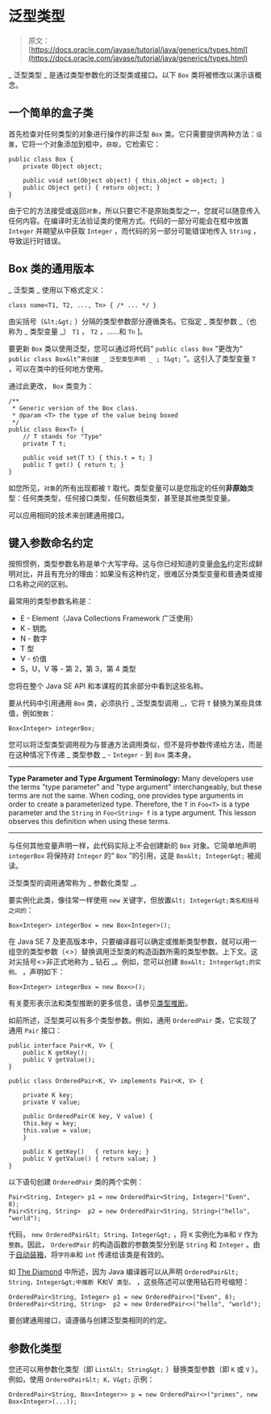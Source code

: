 # 泛型类型

> 原文： [https://docs.oracle.com/javase/tutorial/java/generics/types.html](https://docs.oracle.com/javase/tutorial/java/generics/types.html)

_ 泛型类型 _ 是通过类型参数化的泛型类或接口。以下 `Box` 类将被修改以演示该概念。

## 一个简单的盒子类

首先检查对任何类型的对象进行操作的非泛型 `Box` 类。它只需要提供两种方法：`设置`，它将一个对象添加到框中，`获取`，它检索它：

```
public class Box {
    private Object object;

    public void set(Object object) { this.object = object; }
    public Object get() { return object; }
}

```

由于它的方法接受或返回`对象`，所以只要它不是原始类型之一，您就可以随意传入任何内容。在编译时无法验证类的使用方式。代码的一部分可能会在框中放置 `Integer` 并期望从中获取 `Integer` ，而代码的另一部分可能错误地传入 `String` ，导致运行时错误。

## Box 类的通用版本

_ 泛型类 _ 使用以下格式定义：

```
class name<T1, T2, ..., Tn> { /* ... */ }

```

由尖括号（`&lt;&gt;` ）分隔的类型参数部分遵循类名。它指定 _ 类型参数 _（也称为 _ 类型变量 _） `T1` ， `T2` ，......和 `Tn` ]。

要更新 `Box` 类以使用泛型，您可以通过将代码“ `public class Box` ”更改为“ `public class Box&lt”来创建 _ 泛型类型声明 _ ; T&gt;` “。这引入了类型变量 `T` ，可以在类中的任何地方使用。

通过此更改， `Box` 类变为：

```
/**
 * Generic version of the Box class.
 * @param <T> the type of the value being boxed
 */
public class Box<T> {
    // T stands for "Type"
    private T t;

    public void set(T t) { this.t = t; }
    public T get() { return t; }
}

```

如您所见，`对象`的所有出现都被 `T` 取代。类型变量可以是您指定的任何**非原始**类型：任何类类型，任何接口类型，任何数组类型，甚至是其他类型变量。

可以应用相同的技术来创建通用接口。

## 键入参数命名约定

按照惯例，类型参数名称是单个大写字母。这与你已经知道的变量[命名](../nutsandbolts/variables.html#naming)约定形成鲜明对比，并且有充分的理由：如果没有这种约定，很难区分类型变量和普通类或接口名称之间的区别。

最常用的类型参数名称是：

*   E - Element（Java Collections Framework 广泛使用）
*   K - 钥匙
*   N - 数字
*   T 型
*   V - 价值
*   S，U，V 等 - 第 2，第 3，第 4 类型

您将在整个 Java SE API 和本课程的其余部分中看到这些名称。

要从代码中引用通用 `Box` 类，必须执行 _ 泛型类型调用 _，它将 `T` 替换为某些具体值，例如`整数`：

```
Box<Integer> integerBox;

```

您可以将泛型类型调用视为与普通方法调用类似，但不是将参数传递给方法，而是在这种情况下传递 _ 类型参数 _ - `Integer` - 到 `Box` 类本身。

* * *

**Type Parameter and Type Argument Terminology:** Many developers use the terms "type parameter" and "type argument" interchangeably, but these terms are not the same. When coding, one provides type arguments in order to create a parameterized type. Therefore, the `T` in `Foo<T>` is a type parameter and the `String` in `Foo<String> f` is a type argument. This lesson observes this definition when using these terms.

* * *

与任何其他变量声明一样，此代码实际上不会创建新的 `Box` 对象。它简单地声明 `integerBox` 将保持对 `Integer` 的“ `Box` ”的引用，这是 `Box&lt; Integer&gt;` 被阅读。

泛型类型的调用通常称为 _ 参数化类型 _。

要实例化此类，像往常一样使用 `new` 关键字，但放置`&lt; Integer&gt;类名和括号之间的`：

```
Box<Integer> integerBox = new Box<Integer>();

```

在 Java SE 7 及更高版本中，只要编译器可以确定或推断类型参数，就可以用一组空的类型参数（&lt;&gt;）替换调用泛型类的构造函数所需的类型参数。上下文。这对尖括号&lt;&gt;非正式地称为 _ 钻石 _。例如，您可以创建 `Box&lt; Integer&gt;的实例。` ，声明如下：

```
Box<Integer> integerBox = new Box<>();

```

有关菱形表示法和类型推断的更多信息，请参见[类型推断](genTypeInference.html)。

如前所述，泛型类可以有多个类型参数。例如，通用 `OrderedPair` 类，它实现了通用 `Pair` 接口：

```
public interface Pair<K, V> {
    public K getKey();
    public V getValue();
}

public class OrderedPair<K, V> implements Pair<K, V> {

    private K key;
    private V value;

    public OrderedPair(K key, V value) {
	this.key = key;
	this.value = value;
    }

    public K getKey()	{ return key; }
    public V getValue() { return value; }
}

```

以下语句创建 `OrderedPair` 类的两个实例：

```
Pair<String, Integer> p1 = new OrderedPair<String, Integer>("Even", 8);
Pair<String, String>  p2 = new OrderedPair<String, String>("hello", "world");

```

代码， `new OrderedPair&lt; String，Integer&gt;` ，将 `K` 实例化为`串`和 `V` 作为`整数`。因此， `OrderedPair` 的构造函数的参数类型分别是 `String` 和 `Integer` 。由于[自动装箱](../data/autoboxing.html)，将`字符串`和 `int` 传递给该类是有效的。

如 [The Diamond](#diamond) 中所述，因为 Java 编译器可以从声明 `OrderedPair&lt; String，Integer&gt;中推断 `K` 和 `V` 类型。` ，这些陈述可以使用钻石符号缩短：

```
OrderedPair<String, Integer> p1 = new OrderedPair<>("Even", 8);
OrderedPair<String, String>  p2 = new OrderedPair<>("hello", "world");

```

要创建通用接口，请遵循与创建泛型类相同的约定。

## 参数化类型

您还可以用参数化类型（即 `List&lt; String&gt;` ）替换类型参数（即 `K` 或 `V` ）。例如，使用 `OrderedPair&lt; K，V&gt;` 示例：

```
OrderedPair<String, Box<Integer>> p = new OrderedPair<>("primes", new Box<Integer>(...));

```
